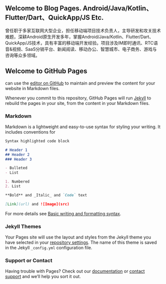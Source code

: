 ## Welcome to Blog Pages. Android/Java/Kotlin、Flutter/Dart、QuickApp/JS Etc.

曾任职于多家互联网大型企业，担任移动端项目技术负责人，主导研发和攻关技术难题，深耕Android原生开发多年，掌握Android/Java/Kotlin、Flutter/Dart、QuickApp/JS技术，具有丰富的移动端开发经验。项目涉及IM即时通讯、RTC语音&视频、SaaS分销平台、新闻阅读、移动办公、智慧城市、电子商务、游戏与咨询等众多领域。

## Welcome to GitHub Pages

can use the [editor on GitHub](https://github.com/dongfangwangyou/dongfangwangyou.github.io/edit/main/index.md) to maintain and preview the content for your website in Markdown files.

Whenever you commit to this repository, GitHub Pages will run [Jekyll](https://jekyllrb.com/) to rebuild the pages in your site, from the content in your Markdown files.

### Markdown

Markdown is a lightweight and easy-to-use syntax for styling your writing. It includes conventions for

```markdown
Syntax highlighted code block

# Header 1
## Header 2
### Header 3

- Bulleted
- List

1. Numbered
2. List

**Bold** and _Italic_ and `Code` text

[Link](url) and ![Image](src)
```

For more details see [Basic writing and formatting syntax](https://docs.github.com/en/github/writing-on-github/getting-started-with-writing-and-formatting-on-github/basic-writing-and-formatting-syntax).

### Jekyll Themes

Your Pages site will use the layout and styles from the Jekyll theme you have selected in your [repository settings](https://github.com/dongfangwangyou/dongfangwangyou.github.io/settings/pages). The name of this theme is saved in the Jekyll `_config.yml` configuration file.

### Support or Contact

Having trouble with Pages? Check out our [documentation](https://docs.github.com/categories/github-pages-basics/) or [contact support](https://support.github.com/contact) and we’ll help you sort it out.
